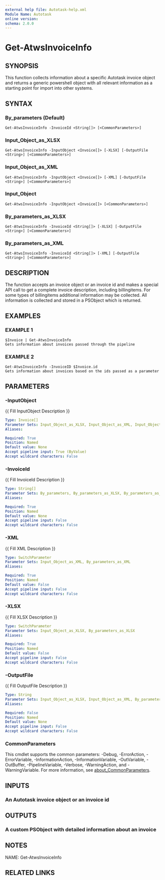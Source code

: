 ```yaml
---
external help file: Autotask-help.xml
Module Name: Autotask
online version:
schema: 2.0.0
---
```


# Get-AtwsInvoiceInfo

## SYNOPSIS
This function collects information about a specific Autotask invoice object and returns a generic
powershell object with all relevant information as a starting point for import into other systems.

## SYNTAX

### By_parameters (Default)
```
Get-AtwsInvoiceInfo -InvoiceId <String[]> [<CommonParameters>]
```

### Input_Object_as_XLSX
```
Get-AtwsInvoiceInfo -InputObject <Invoice[]> [-XLSX] [-OutputFile <String>] [<CommonParameters>]
```

### Input_Object_as_XML
```
Get-AtwsInvoiceInfo -InputObject <Invoice[]> [-XML] [-OutputFile <String>] [<CommonParameters>]
```

### Input_Object
```
Get-AtwsInvoiceInfo -InputObject <Invoice[]> [<CommonParameters>]
```

### By_parameters_as_XLSX
```
Get-AtwsInvoiceInfo -InvoiceId <String[]> [-XLSX] [-OutputFile <String>] [<CommonParameters>]
```

### By_parameters_as_XML
```
Get-AtwsInvoiceInfo -InvoiceId <String[]> [-XML] [-OutputFile <String>] [<CommonParameters>]
```

## DESCRIPTION
The function accepts an invoice object or an invoice id and makes a special API call to get a 
complete invoice description, including billingitems.
For some types of billingitems additional
information may be collected.
All information is collected and stored in a PSObject which is
returned.

## EXAMPLES

### EXAMPLE 1
```
$Invoice | Get-AtwsInvoiceInfo
Gets information about invoices passed through the pipeline
```

### EXAMPLE 2
```
Get-AtwsInvoiceInfo -InvoiceID $Invoice.id
Gets information about invoices based on the ids passed as a parameter
```

## PARAMETERS

### -InputObject
{{ Fill InputObject Description }}

```yaml
Type: Invoice[]
Parameter Sets: Input_Object_as_XLSX, Input_Object_as_XML, Input_Object
Aliases:

Required: True
Position: Named
Default value: None
Accept pipeline input: True (ByValue)
Accept wildcard characters: False
```

### -InvoiceId
{{ Fill InvoiceId Description }}

```yaml
Type: String[]
Parameter Sets: By_parameters, By_parameters_as_XLSX, By_parameters_as_XML
Aliases:

Required: True
Position: Named
Default value: None
Accept pipeline input: False
Accept wildcard characters: False
```

### -XML
{{ Fill XML Description }}

```yaml
Type: SwitchParameter
Parameter Sets: Input_Object_as_XML, By_parameters_as_XML
Aliases:

Required: True
Position: Named
Default value: False
Accept pipeline input: False
Accept wildcard characters: False
```

### -XLSX
{{ Fill XLSX Description }}

```yaml
Type: SwitchParameter
Parameter Sets: Input_Object_as_XLSX, By_parameters_as_XLSX
Aliases:

Required: True
Position: Named
Default value: False
Accept pipeline input: False
Accept wildcard characters: False
```

### -OutputFile
{{ Fill OutputFile Description }}

```yaml
Type: String
Parameter Sets: Input_Object_as_XLSX, Input_Object_as_XML, By_parameters_as_XLSX, By_parameters_as_XML
Aliases:

Required: False
Position: Named
Default value: None
Accept pipeline input: False
Accept wildcard characters: False
```

### CommonParameters
This cmdlet supports the common parameters: -Debug, -ErrorAction, -ErrorVariable, -InformationAction, -InformationVariable, -OutVariable, -OutBuffer, -PipelineVariable, -Verbose, -WarningAction, and -WarningVariable. For more information, see [about_CommonParameters](http://go.microsoft.com/fwlink/?LinkID=113216).

## INPUTS

### An Autotask invoice object or an invoice id
## OUTPUTS

### A custom PSObject with detailed information about an invoice
## NOTES
NAME: Get-AtwsInvoiceInfo

## RELATED LINKS
